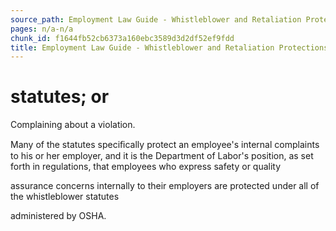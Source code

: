 ```yaml
---
source_path: Employment Law Guide - Whistleblower and Retaliation Protections.md
pages: n/a-n/a
chunk_id: f1644fb52cb6373a160ebc3589d3d2df52ef9fdd
title: Employment Law Guide - Whistleblower and Retaliation Protections
---
```

# statutes; or

Complaining about a violation.

Many of the statutes speciﬁcally protect an employee's internal complaints to his or her employer, and it is the Department of Labor's position, as set forth in regulations, that employees who express safety or quality

assurance concerns internally to their employers are protected under all of the whistleblower statutes

administered by OSHA.
